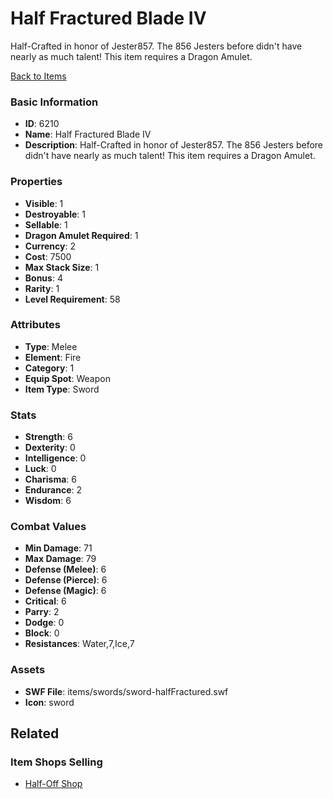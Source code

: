 # Half Fractured Blade IV

Half-Crafted in honor of Jester857. The 856 Jesters before didn't have nearly as much talent! This item requires a Dragon Amulet.

[Back to Items](../items.md)

### Basic Information

- **ID**: 6210
- **Name**: Half Fractured Blade IV
- **Description**: Half-Crafted in honor of Jester857. The 856 Jesters before didn&#039;t have nearly as much talent! This item requires a Dragon Amulet.

### Properties

- **Visible**: 1
- **Destroyable**: 1
- **Sellable**: 1
- **Dragon Amulet Required**: 1
- **Currency**: 2
- **Cost**: 7500
- **Max Stack Size**: 1
- **Bonus**: 4
- **Rarity**: 1
- **Level Requirement**: 58

### Attributes

- **Type**: Melee
- **Element**: Fire
- **Category**: 1
- **Equip Spot**: Weapon
- **Item Type**: Sword

### Stats

- **Strength**: 6
- **Dexterity**: 0
- **Intelligence**: 0
- **Luck**: 0
- **Charisma**: 6
- **Endurance**: 2
- **Wisdom**: 6

### Combat Values

- **Min Damage**: 71
- **Max Damage**: 79
- **Defense (Melee)**: 6
- **Defense (Pierce)**: 6
- **Defense (Magic)**: 6
- **Critical**: 6
- **Parry**: 2
- **Dodge**: 0
- **Block**: 0
- **Resistances**: Water,7,Ice,7

### Assets

- **SWF File**: items/swords/sword-halfFractured.swf
- **Icon**: sword

## Related

### Item Shops Selling

- [Half-Off Shop](../item-shops/240-half-off-shop.md)

